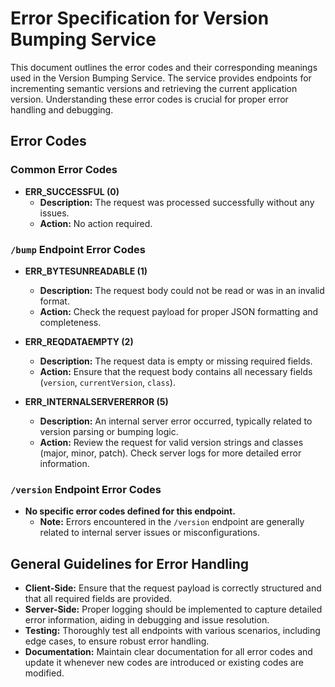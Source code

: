 # Error Specification for Version Bumping Service

This document outlines the error codes and their corresponding meanings used in the Version Bumping Service. The service provides endpoints for incrementing semantic versions and retrieving the current application version. Understanding these error codes is crucial for proper error handling and debugging.

## Error Codes

### Common Error Codes
- **ERR_SUCCESSFUL (0)**
    - **Description:** The request was processed successfully without any issues.
    - **Action:** No action required.

### `/bump` Endpoint Error Codes
- **ERR_BYTESUNREADABLE (1)**
    - **Description:** The request body could not be read or was in an invalid format.
    - **Action:** Check the request payload for proper JSON formatting and completeness.

- **ERR_REQDATAEMPTY (2)**
    - **Description:** The request data is empty or missing required fields.
    - **Action:** Ensure that the request body contains all necessary fields (`version`, `currentVersion`, `class`).

- **ERR_INTERNALSERVERERROR (5)**
    - **Description:** An internal server error occurred, typically related to version parsing or bumping logic.
    - **Action:** Review the request for valid version strings and classes (major, minor, patch). Check server logs for more detailed error information.

### `/version` Endpoint Error Codes
- **No specific error codes defined for this endpoint.**
    - **Note:** Errors encountered in the `/version` endpoint are generally related to internal server issues or misconfigurations.

## General Guidelines for Error Handling
- **Client-Side:** Ensure that the request payload is correctly structured and that all required fields are provided.
- **Server-Side:** Proper logging should be implemented to capture detailed error information, aiding in debugging and issue resolution.
- **Testing:** Thoroughly test all endpoints with various scenarios, including edge cases, to ensure robust error handling.
- **Documentation:** Maintain clear documentation for all error codes and update it whenever new codes are introduced or existing codes are modified.
